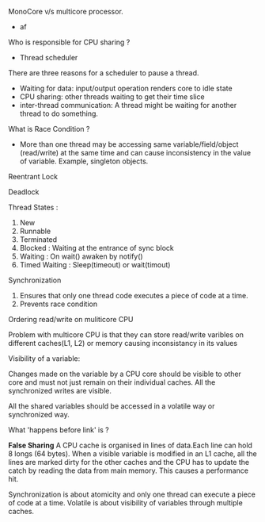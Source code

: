 MonoCore v/s multicore processor.
- af


Who is responsible for CPU sharing ?
- Thread scheduler

There are three reasons for a scheduler to pause a thread.
- Waiting for data: input/output operation renders core to idle state
- CPU sharing: other threads waiting to get their time slice
- inter-thread communication: A thread might be waiting for another thread to do something.

What is Race Condition ?
- More than one thread may be accessing same variable/field/object (read/write) at the same time and can cause inconsistency in the value of variable. Example, singleton objects.

Reentrant Lock

Deadlock

Thread States :

1. New
2. Runnable
3. Terminated
4. Blocked : Waiting at the entrance of sync block
5. Waiting : On wait() awaken by notify()
6. Timed Waiting : Sleep(timeout) or wait(timout)

Synchronization
1. Ensures that only one thread code executes a piece of code at a time.
2. Prevents race condition

Ordering read/write on muliticore CPU

Problem with multicore CPU is that they can store read/write varibles on different caches(L1, L2) or memory causing inconsistancy in its values

Visibility of a variable:

Changes made on the variable by a CPU core should be visible to other core and must not just remain on their individual caches.
All the synchronized writes are visible.

All the shared variables should be accessed in a volatile way or synchronized way.

What 'happens before link' is ?

**False Sharing**
A CPU cache is organised in lines of data.Each line can hold 8 longs (64 bytes).
When a visible variable is modified in an L1 cache, all the lines are marked dirty for the other caches and the CPU has to update the catch
by reading the data from main memory. This causes a performance hit.



Synchronization is about atomicity and only one thread can execute a piece of code at a time.
Volatile is about visibility of variables through multiple caches.

